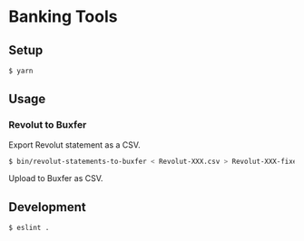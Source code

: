 # Banking Tools

## Setup

```bash
$ yarn
```

## Usage

### Revolut to Buxfer

Export Revolut statement as a CSV.

```bash
$ bin/revolut-statements-to-buxfer < Revolut-XXX.csv > Revolut-XXX-fixed.csv
```

Upload to Buxfer as CSV.

## Development

```bash
$ eslint .
```